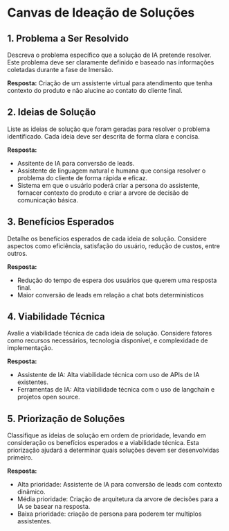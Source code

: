# Canvas de Ideação de Soluções

## 1. Problema a Ser Resolvido

Descreva o problema específico que a solução de IA pretende resolver. Este problema deve ser claramente definido e baseado nas informações coletadas durante a fase de Imersão.

**Resposta:** Criação de um assistente virtual para atendimento que tenha contexto do produto e não alucine ao contato do cliente final.

## 2. Ideias de Solução

Liste as ideias de solução que foram geradas para resolver o problema identificado. Cada ideia deve ser descrita de forma clara e concisa.

**Resposta:**
  - Assitente de IA para conversão de leads.
  - Assistente de linguagem natural e humana que consiga resolver o problema do cliente de forma rápida e eficaz.
  - Sistema em que o usuário poderá criar a persona do assistente, fornacer contexto do produto e criar a arvore de decisão de comunicação básica.

## 3. Benefícios Esperados

Detalhe os benefícios esperados de cada ideia de solução. Considere aspectos como eficiência, satisfação do usuário, redução de custos, entre outros.

**Resposta:**
  - Redução do tempo de espera dos usuários que querem uma resposta final. 
  - Maior conversão de leads em relação a chat bots deterministicos 

## 4. Viabilidade Técnica

Avalie a viabilidade técnica de cada ideia de solução. Considere fatores como recursos necessários, tecnologia disponível, e complexidade de implementação.

**Resposta:**
  - Assistente de IA: Alta viabilidade técnica com uso de APIs de IA existentes.
  - Ferramentas de IA: Alta viabilidade técnica com o uso de langchain e projetos open source. 

## 5. Priorização de Soluções

Classifique as ideias de solução em ordem de prioridade, levando em consideração os benefícios esperados e a viabilidade técnica. Esta priorização ajudará a determinar quais soluções devem ser desenvolvidas primeiro.

**Resposta:**
  - Alta prioridade: Assistente de IA para conversão de leads com contexto dinâmico.
  - Média prioridade: Criação de arquitetura da arvore de decisões para a IA se basear na resposta.
  - Baixa prioridade: criação de persona para poderem ter multiplos assistentes.